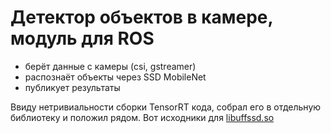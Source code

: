 # Детектор объектов в камере, модуль для ROS

- берёт данные с камеры (csi, gstreamer)
- распознаёт объекты через SSD MobileNet
- публикует результаты

Ввиду нетривиальности сборки TensorRT кода, собрал его в отдельную библиотеку и положил рядом.
Вот исходники для [libuffssd.so](https://github.com/jumpercc/TensorRT/blob/release/8.0-jetson-nano-crosscompile-ssd/samples/sampleUffSSD/sampleUffSSD.cpp)
